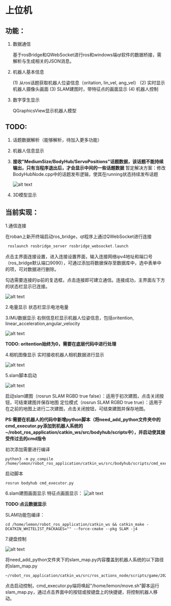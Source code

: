 # 上位机

## 功能：

1. 数据通信
   
   基于rosBridge和QWebSocket进行ros和windows端qt软件的数据桥接，需解析与生成相关的JSON消息。

2. 机器人基本信息

	(1) 从ros话题获取机器人位姿信息（oritation, lin_vel, ang_vel）
	(2) 实时显示机器人摄像头画面
	(3) SLAM建图时，带特征点的画面显示
	(4) 机器人控制

3. 数字孪生显示

	QGraphicsView显示机器人模型

## TODO:
1. 话题数据解析（能够解析，待加入更多功能）
2. 机器人信息显示
3. **接收"MediumSize/BodyHub/ServoPositions"话题数据，该话题不能持续输出，只有当程序退出后，才会显示中间的一些话题数据**
	暂定解决方案：修改BodyHubNode.cpp中的话题发布逻辑，使其在running状态持续发布话题
	
	![alt text](<image/ServoPositons pub.png>)
4. 3D模型显示

## 当前实现：

1.通信连接

在roban上新开终端启动ros_bridge，qt程序上通过QWebSocket进行连接

```c++
 roslaunch rosbridge_server rosbridge_websocket.launch
```
点击主界面连接设置，进入连接设置界面，输入连接网络ipv4地址和端口号（ros_bridge默认端口9090），可通过添加将数据保存至数据库中，选中表单中的项，可对数据进行删除。

勾选需要连接的ip前的复选框，点击连接即可建立通信。连接成功，主界面左下方的状态栏显示已连接。

![alt text](image/connect_setting.png)

2.电量显示
状态栏显示电池电量

3.IMU数据显示
右侧信息栏显示机器人位姿信息，包括oritention, linear_acceleration,angular_velocity

![alt text](image/imu_data.png)

**TODO: oritention始终为0，需要在底层代码中进行处理**


4.相机图像显示
实时接收机器人相机数据进行显示

![alt text](image/camera_raw_display.png)

5.slam脚本启动

![alt text](image/slam_bash.png)


启动slam建图（rosrun SLAM RGBD true false）：适用于初次建图，点击关闭按钮，可结束建图并保存地图
定位模式（rosrun SLAM RGBD true true）：适用于在之前的地图上进行二次建图，点击关闭按钮，可结束建图并保存地图。


**PS:需要在机器人的代码中新增python脚本（将need_add_python文件夹中的cmd_executor.py添加到机器人系统的~/robot_ros_application/catkin_ws/src/bodyhub/scripts中），并启动使其接受传过去的cmd指令**

初次添加需要进行编译
```
python3 -m py_compile /home/lemon/robot_ros_application/catkin_ws/src/bodyhub/scripts/cmd_executor.py
```
启动脚本
```
rosrun bodyhub cmd_executor.py 
```

6.slam建图画面显示
特征点画面显示：
![alt text](image/slam_data_show.png)

**TODO:点云数据显示**

SLAM功能包编译：
```
cd /home/lemon/robot_ros_application/catkin_ws && catkin_make -DCATKIN_WHITELIST_PACKAGES="" --force-cmake --pkg SLAM -j4
```

7.键盘控制

![alt text](image/keyboard_control.png)

将need_add_python文件夹下的slam_map.py内容覆盖到机器人系统的以下路径的slam_map.py
```
~/robot_ros_application/catkin_ws/src/ros_actions_node/scripts/game/2022/caai_roban_challenge/colleges/scripts
```

点击启动控制，cmd_executor.py端将唤起"/home/lemon/move.sh"脚本运行slam_map.py，通过点击界面中的按钮或按键盘上的快捷键，将控制机器人移动。


